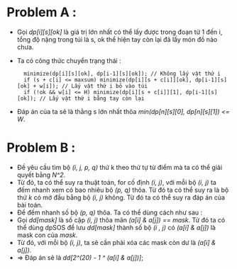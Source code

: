# Problem A : 
- Gọi *dp[i][s][ok]* là giá trị lớn nhất có thể lấy được trong đoạn từ 1 đến i, tổng độ nặng trong túi là s, ok thể hiện tay còn lại đã lấy món đồ nào chưa.
- Ta có công thức chuyển trạng thái : 

        minimize(dp[i][s][ok], dp[i-1][s][ok]); // Không lấy vật thứ i 
        if (s + c[i] <= maxsum) minimize(dp[i][s + c[i]][ok], dp[i-1][s][ok] + w[i]); // Lấy vật thứ i bỏ vào túi
        if (!ok && w[i] <= H) minimize(dp[i][s + c[i]][1], dp[i-1][s][ok]); // Lấy vật thứ i bằng tay còn lại
  
- Đáp án của ta sẽ là thằng s lớn nhất thõa *min(dp[n][s][0], dp[n][s][1]) <= W*.

# Problem B : 
- Đề yêu cầu tìm bộ *(i, j, p, q)* thứ k theo thứ tự từ điểm mà ta có thể giải quyết bằng *N^2*.
- Từ đó, ta có thể suy ra thuật toán, for cố định *(i, j)*, với mỗi bộ *(i, j)* ta đếm nhanh xem có bao nhiêu bộ *(p, q)* thõa. Từ đó ta có thể suy ra là bộ thứ *k* có mở đầu bằng bộ *(i, j)* không. Từ đó ta có thể suy ra đáp án của bài toán.
-  Để đếm nhanh số bộ *(p, q)* thõa. Ta có thể dùng cách như sau : 
  - Gọi *dd[mask]* là số cặp *(i, j)* thõa mãn *(a[i] & a[j]) == mask*. Từ đó ta có thể dùng dpSOS để lưu *dd[mask]* thành số bộ *(i , j)* có *(a[i] & a[j])* là mask con của *mask*.
  - Từ đó, với mỗi bộ *(i, j)*, ta sẽ cần phải xóa các mask còn dư là *(a[i] & a[j])*.
  - => Đáp án sẽ là *dd[2^(20) - 1 ^ (a[i] & a[j])]*;
